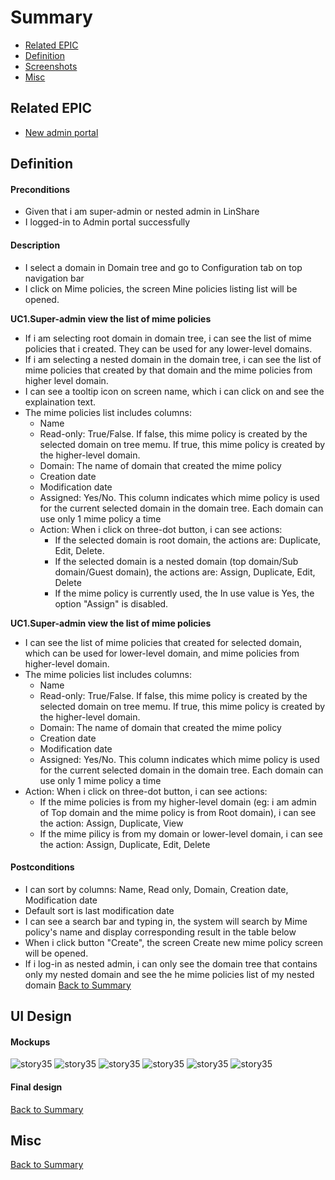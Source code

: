# Summary

* [Related EPIC](#related-epic)
* [Definition](#definition)
* [Screenshots](#screenshots)
* [Misc](#misc)

## Related EPIC

* [New admin portal](./README.md)

## Definition

#### Preconditions

* Given that i am super-admin or nested admin in LinShare 
* I logged-in to Admin portal successfully

#### Description

- I select a domain in Domain tree and go to Configuration tab on top navigation bar
- I click on Mime policies, the screen Mine policies listing list will be opened.

**UC1.Super-admin view the list of mime policies**
- If i am selecting root domain in domain tree, i can see the list of mime policies that i created. They can be used for any lower-level domains.
- If i am selecting a nested domain in the domain tree, i can see the list of mime policies that created by that domain and the mime policies from higher level domain. 
- I can see a tooltip icon on screen name, which i can click on and see the explaination text. 
- The mime policies list includes columns:
   - Name
   - Read-only: True/False. If false, this mime policy is created by the selected domain on tree memu. If true, this mime policy is created by the higher-level domain. 
   - Domain: The name of domain that created the mime policy
   - Creation date
   - Modification date
   - Assigned: Yes/No. This column indicates which mime policy is used for the current selected domain in the domain tree. Each domain can use only 1 mime policy a time 
   - Action: When i click on three-dot button, i can see actions: 
      - If the selected domain is root domain, the actions are: Duplicate, Edit, Delete. 
      - If the selected domain is a nested domain (top domain/Sub domain/Guest domain), the actions are: Assign, Duplicate, Edit, Delete
      - If the mime policy is currently used, the In use value is Yes, the option "Assign" is disabled. 

**UC1.Super-admin view the list of mime policies**
   - I can see the list of mime policies that created for selected domain, which can be used for lower-level domain, and mime policies from higher-level domain. 
   - The mime policies list includes columns:
      - Name
      - Read-only: True/False. If false, this mime policy is created by the selected domain on tree memu. If true, this mime policy is created by the higher-level domain. 
      - Domain: The name of domain that created the mime policy
      - Creation date
      - Modification date
      - Assigned: Yes/No. This column indicates which mime policy is used for the current selected domain in the domain tree. Each domain can use only 1 mime policy a time 
   - Action: When i click on three-dot button, i can see actions: 
      - If the mime policies is from my higher-level domain (eg: i am admin of Top domain and the mime policy is from Root domain), i can see the action: Assign, Duplicate, View
      - If the mime pilicy is from my domain or lower-level domain, i can see the action: Assign, Duplicate, Edit, Delete
#### Postconditions

- I can sort by columns: Name, Read only, Domain, Creation date, Modification date
- Default sort is last modification date
- I can see a search bar and typing in, the system will search by Mime policy's name and display corresponding result in the table below
- When i click button "Create", the screen Create new mime policy screen will be opened.
- If i log-in as nested admin, i can only see the domain tree that contains only my nested domain and see the he mime policies list of my nested domain
[Back to Summary](#summary)

## UI Design

#### Mockups

![story35](./mockups/35.1.png)
![story35](./mockups/35.2.png)
![story35](./mockups/35.3.png)
![story35](./mockups/35.4.png)
![story35](./mockups/35.5.png)
![story35](./mockups/35.6.png)

#### Final design

[Back to Summary](#summary)
## Misc

[Back to Summary](#summary)



